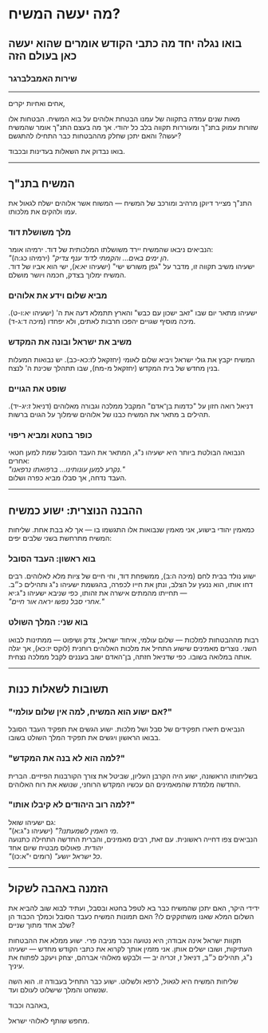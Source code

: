 # מה יעשה המשיח?

## בואו נגלה יחד מה כתבי הקודש אומרים שהוא יעשה כאן בעולם הזה

### שירות האמבלברגר

---

אחים ואחיות יקרים,

מאות שנים עמדה בתקווה של עמנו הבטחת אלוהים על בוא המשיח. הבטחות אלו שזורות עמוק בתנ"ך ומעוררות תקווה בלב כל יהודי. אך מה בעצם התנ"ך אומר שהמשיח יעשה? והאם יתכן שחלק מההבטחות כבר התחילו להתגשם?

בואו נבדוק את השאלות בעדינות ובכבוד.

---

## המשיח בתנ"ך

התנ"ך מצייר דיוקן מרהיב ומורכב של המשיח — המשוח אשר אלוהים ישלח לגאול את עמו ולהקים את מלכותו.

### מלך משושלת דוד

הנביאים ניבאו שהמשיח יירד משושלתו המלכותית של דוד. ירמיהו אומר:  
_"הן ימים באים... והקמתי לדוד ענף צדיק"_ (ירמיהו כג:ה).  
ישעיהו משיב תקווה זו, מדבר על "גפן משורש ישי" (ישעיהו יא:א), ישי הוא אביו של דוד. המשיח ימלוך בצדק, חכמה ויושר מושלם.

### מביא שלום וידע את אלוהים

ישעיהו מתאר יום שבו "זאב ישכון עם כבש" והארץ תתמלא דעה את ה' (ישעיהו יא:ו-ט). מיכה מוסיף שגויים יהפכו חרבות לאתים, ולא יפחדו (מיכה ד:ג-ד).

### משיב את ישראל ובונה את המקדש

המשיח יקבץ את גולי ישראל ויביא שלום לאומי (יחזקאל לז:כא-כב). יש נבואות המעלות בנין מחדש של בית המקדש (יחזקאל מ-מח), שבו תתהלך שכינת ה' לנצח.

### שופט את הגויים

דניאל רואה חזון על "כדמות בן־אדם" המקבל ממלכה וגבורה מאלוהים (דניאל ז:יג-יד). תהילים ב מתאר את המשיח כבנו של אלוהים שימלוך על הגוים ברשות.

### כופר בחטא ומביא ריפוי

הנבואה הבולטת ביותר היא ישעיהו נ"ג, המתאר את העבד הסובל שמת למען חטאי אחרים:  
_"נקרע למען עונותינו... ברפואתו נרפאנו."_  
העבד נדחה, אך סבלו מביא כפרה ושלום.

---

## ההבנה הנוצרית: ישוע כמשיח

כמאמין יהודי בישוע, אני מאמין שנבואות אלו התגשמו בו — אך לא בבת אחת. שליחות המשיח מתרחשת בשני שלבים יפים:

### בוא ראשון: העבד הסובל

ישוע נולד בבית לחם (מיכה ה:ב), ממשפחת דוד, וחי חיים של ציות מלא לאלוהים. רבים דחו אותו, הוא ננעץ על הצלב, ונתן את חייו לכפרה, בהגשמת ישעיהו נ"ג ותהילים כ״ב. תחייתו מהמתים אישרה את זהותו, כפי שניבא ישעיהו נ"ג:יא —  
_"אחרי סבל נפשו יראה אור חיים."_

### בוא שני: המלך השולט

רבות מההבטחות למלכות — שלום עולמי, איחוד ישראל, צדק ושיפוט — ממתינות לבואו השני. נוצרים מאמינים שישוע התחיל את מלכות האלוהים רוחנית (לוקס יז:כא), אך יגלה אותה במלואה בשובו. כפי שדניאל חזתה, בן־האדם ישוב בעננים לקבל ממלכה נצחית.

---

## תשובות לשאלות כנות

### "אם ישוע הוא המשיח, למה אין שלום עולמי?"

הנביאים תיארו תפקידים של סבל ושל מלכות. ישוע הגשים את תפקיד העבד הסובל בבואו הראשון ויגשים את תפקיד המלך השולט בשובו.

### "למה הוא לא בנה את המקדש?"

בשליחותו הראשונה, ישוע היה הקרבן העליון, שביטל את צורך הקורבנות הפיזיים. הברית החדשה מלמדת שהמאמינים הם עכשיו המקדש הרוחני, שנושא את רוח האלוהים.

### "למה רוב היהודים לא קיבלו אותו?"

גם ישעיהו שואל:  
_"מי האמין לשמעתנו?"_ (ישעיהו נ"ג:א).  
הנביאים צפו דחייה ראשונית. עם זאת, רבים מאמינים, והברית החדשה התחילה כתנועה יהודית. פאולוס מבטיח שיום אחד  
_"כל ישראל יושע"_ (רומים י"א:כו).

---

## הזמנה באהבה לשקול

ידידי היקר, האם יתכן שהמשיח כבר בא לטפל בחטא ובסבל, ועתיד לבוא שוב להביא את השלום המלא שאנו משתוקקים לו? האם תמונות המשיח כעבד הסובל וכמלך הכבוד הן שלב אחד מתוך שניים?

תקוות ישראל אינה אבודה; היא נטועה וכבר מניבה פרי. ישוע ממלא את ההבטחות העתיקות, ושובו ישלים אותן. אני מזמין אותך לקרוא את כתבי הקודש מחדש — ישעיהו נ"ג, תהילים כ״ב, דניאל ז, זכריה יב — ולבקש מאלוהי אברהם, יצחק ויעקב לפתוח את עיניך.

שליחות המשיח היא לגאול, לרפא ולשלוט. ישוע כבר התחיל בעבודה זו. הוא השה שנשחט והמלך שישלוט לעולם ועד.

באהבה וכבוד,

מחפש שותף לאלוהי ישראל.
